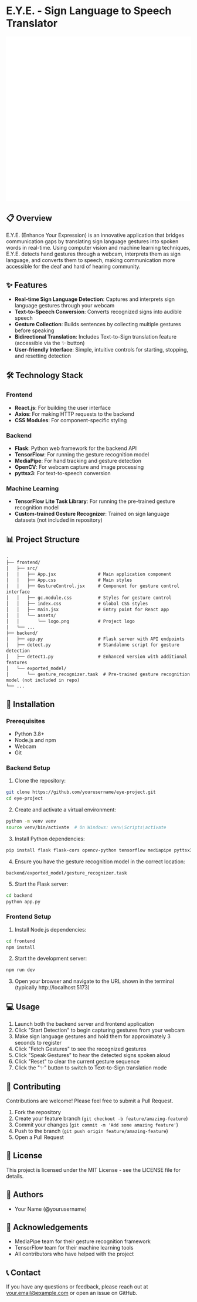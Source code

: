 # E.Y.E. - Sign Language to Speech Translator

![E.Y.E. Logo](./frontend/src/assets/logo.png)

## 📋 Overview

E.Y.E. (Enhance Your Expression) is an innovative application that bridges communication gaps by translating sign language gestures into spoken words in real-time. Using computer vision and machine learning techniques, E.Y.E. detects hand gestures through a webcam, interprets them as sign language, and converts them to speech, making communication more accessible for the deaf and hard of hearing community.

## ✨ Features

- **Real-time Sign Language Detection**: Captures and interprets sign language gestures through your webcam
- **Text-to-Speech Conversion**: Converts recognized signs into audible speech
- **Gesture Collection**: Builds sentences by collecting multiple gestures before speaking
- **Bidirectional Translation**: Includes Text-to-Sign translation feature (accessible via the ✨ button)
- **User-friendly Interface**: Simple, intuitive controls for starting, stopping, and resetting detection

## 🛠️ Technology Stack

### Frontend
- **React.js**: For building the user interface
- **Axios**: For making HTTP requests to the backend
- **CSS Modules**: For component-specific styling

### Backend
- **Flask**: Python web framework for the backend API
- **TensorFlow**: For running the gesture recognition model
- **MediaPipe**: For hand tracking and gesture detection
- **OpenCV**: For webcam capture and image processing
- **pyttsx3**: For text-to-speech conversion

### Machine Learning
- **TensorFlow Lite Task Library**: For running the pre-trained gesture recognition model
- **Custom-trained Gesture Recognizer**: Trained on sign language datasets (not included in repository)

## 📊 Project Structure

```
.
├── frontend/
│   ├── src/
│   │   ├── App.jsx                # Main application component
│   │   ├── App.css                # Main styles
│   │   ├── GestureControl.jsx     # Component for gesture control interface
│   │   ├── gc.module.css          # Styles for gesture control
│   │   ├── index.css              # Global CSS styles
│   │   ├── main.jsx               # Entry point for React app
│   │   └── assets/
│   │       └── logo.png           # Project logo
│   └── ...
├── backend/
│   ├── app.py                     # Flask server with API endpoints
│   ├── detect.py                  # Standalone script for gesture detection
│   ├── detect1.py                 # Enhanced version with additional features
│   └── exported_model/
│       └── gesture_recognizer.task  # Pre-trained gesture recognition model (not included in repo)
└── ...
```

## 🚀 Installation

### Prerequisites
- Python 3.8+
- Node.js and npm
- Webcam
- Git

### Backend Setup
1. Clone the repository:
```bash
git clone https://github.com/yourusername/eye-project.git
cd eye-project
```

2. Create and activate a virtual environment:
```bash
python -m venv venv
source venv/bin/activate  # On Windows: venv\Scripts\activate
```

3. Install Python dependencies:
```bash
pip install flask flask-cors opencv-python tensorflow mediapipe pyttsx3
```

4. Ensure you have the gesture recognition model in the correct location:
```
backend/exported_model/gesture_recognizer.task
```

5. Start the Flask server:
```bash
cd backend
python app.py
```

### Frontend Setup
1. Install Node.js dependencies:
```bash
cd frontend
npm install
```

2. Start the development server:
```bash
npm run dev
```

3. Open your browser and navigate to the URL shown in the terminal (typically http://localhost:5173)

## 💻 Usage

1. Launch both the backend server and frontend application
2. Click "Start Detection" to begin capturing gestures from your webcam
3. Make sign language gestures and hold them for approximately 3 seconds to register
4. Click "Fetch Gestures" to see the recognized gestures
5. Click "Speak Gestures" to hear the detected signs spoken aloud
6. Click "Reset" to clear the current gesture sequence
7. Click the "✨" button to switch to Text-to-Sign translation mode

## 🤝 Contributing

Contributions are welcome! Please feel free to submit a Pull Request.

1. Fork the repository
2. Create your feature branch (`git checkout -b feature/amazing-feature`)
3. Commit your changes (`git commit -m 'Add some amazing feature'`)
4. Push to the branch (`git push origin feature/amazing-feature`)
5. Open a Pull Request

## 📝 License

This project is licensed under the MIT License - see the LICENSE file for details.

## 👥 Authors

- Your Name (@yourusername)

## 🙏 Acknowledgements

- MediaPipe team for their gesture recognition framework
- TensorFlow team for their machine learning tools
- All contributors who have helped with the project

## 📞 Contact

If you have any questions or feedback, please reach out at your.email@example.com or open an issue on GitHub.
